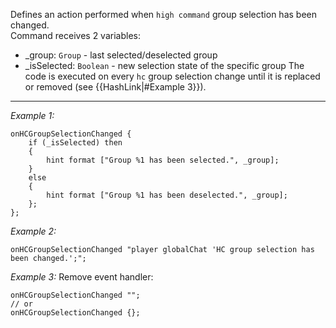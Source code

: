 Defines an action performed when `high command` group selection has been changed.<br>
Command receives 2 variables:
* _group: `Group` - last selected/deselected group
* _isSelected: `Boolean` - new selection state of the specific group
The code is executed on every `hc` group selection change until it is replaced or removed (see {{HashLink|#Example 3}}).


---
*Example 1:*
```sqf
onHCGroupSelectionChanged {
	if (_isSelected) then
	{
		hint format ["Group %1 has been selected.", _group];
	}
	else
	{
		hint format ["Group %1 has been deselected.", _group];
	};
};
```

*Example 2:*
```sqf
onHCGroupSelectionChanged "player globalChat 'HC group selection has been changed.';";
```

*Example 3:*
Remove event handler:

```sqf
onHCGroupSelectionChanged "";
// or
onHCGroupSelectionChanged {};
```